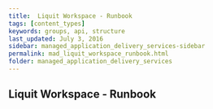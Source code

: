 ```yaml
---
title:  Liquit Workspace - Runbook
tags: [content_types]
keywords: groups, api, structure
last_updated: July 3, 2016
sidebar: managed_application_delivery_services-sidebar
permalink: mad_liquit_workspace_runbook.html
folder: managed_application_delivery_services
---
```


## Liquit Workspace - Runbook
